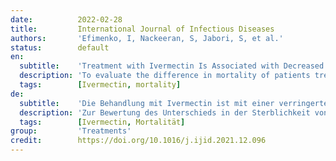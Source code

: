 ```yaml
---
date:          2022-02-28
title:         International Journal of Infectious Diseases
authors:       'Efimenko, I, Nackeeran, S, Jabori, S, et al.'
status:        default
en:
  subtitle:    'Treatment with Ivermectin Is Associated with Decreased Mortality in COVID-19 Patients: Analysis of a National Federated Database'
  description: 'To evaluate the difference in mortality of patients treated with ivermectin vs patients treated with remdesivir with COVID-19 in United States using TriNetX Research network, a federated EMR network of over 44 healthcare organizations and 68 million patients from US, from 2009-2021. We retrospectively identified adults (≥18 years) with a recorded COVID-19 infection between January 1, 2020 and July 11, 2021. We compared those with recorded use of ivermectin, but not remdesivir, against those with recorded use of remdesivir, but not ivermectin. We controlled for the following demographics, comorbidities, and treatments that may affect COVID-19 survival outcomes: age, gender, race, ethnicity, nicotine use diabetes mellitus, obesity, chronic lower respiratory disease, ischemic heart diseases, tocilizumab, glucocorticoids, or ventilator use. We measured association with mortality as the primary outcome. There were a total of 1,761,060 possible COVID-19 patients based on ICD-10 diagnostic terms and confirmatory lab results. Prior to controlling, our analysis yielded 41,608 patients who had COVID-19 resulting in two unique cohorts that were treated with either ivermectin (1,072) or remdesivir (40,536). Within the ivermectin cohort, average age was 51.9 + 17.8 years, 43% were male, 60% had glucocorticoids and 1% required ventilator support. In the remdesivir cohort, average age was 62.0 + 16.0 years, 54% were male, 64% had glucocorticoids and 2% required ventilator support. After using propensity score matching and adjusting for potential confounders, ivermectin was associated with reduced mortality vs remdesivir. Ivermectin use was associated with decreased mortality in patients with COVID-19 compared to remdesivir. To our knowledge, this is the largest association study of patients with COVID-19, mortality and ivermectin. Further double-blinded placebo-controlled RCTs with large samples are required for definite conclusion. In the future, if more publications are published with the similar result to the current analyses, the certainty of evidence will increase.'
  tags:        [Ivermectin, mortality]
de:
  subtitle:    'Die Behandlung mit Ivermectin ist mit einer verringerten Sterblichkeit bei COVID-19-Patienten verbunden: Analyse einer nationalen föderierten Datenbank'
  description: 'Zur Bewertung des Unterschieds in der Sterblichkeit von Patienten, die mit Ivermectin im Vergleich zu Patienten behandelt wurden, die mit Remdesivir bei COVID-19 in den USA behandelt wurden, wurde das TriNetX-Forschungsnetzwerk verwendet, ein föderiertes EMR-Netzwerk mit über 44 Gesundheitsorganisationen und 68 Millionen Patienten aus den USA im Zeitraum 2009-2021. Wir identifizierten retrospektiv Erwachsene (≥18 Jahre) mit einer registrierten COVID-19-Infektion zwischen dem 1. Januar 2020 und dem 11. Juli 2021. Wir verglichen diejenigen, die nachweislich Ivermectin, aber nicht Remdesivir einnahmen, mit denjenigen, die nachweislich Remdesivir, aber nicht Ivermectin einnahmen. Wir kontrollierten die folgenden demografischen Merkmale, Begleiterkrankungen und Behandlungen, die sich auf die COVID-19-Überlebensergebnisse auswirken könnten: Alter, Geschlecht, Rasse, ethnische Zugehörigkeit, Nikotinkonsum, Diabetes mellitus, Fettleibigkeit, chronische Erkrankungen der unteren Atemwege, ischämische Herzerkrankungen, Tocilizumab, Glukokortikoide oder Einsatz von Beatmungsgeräten. Wir haben die Assoziation mit der Sterblichkeit als primäres Ergebnis gemessen. Insgesamt gab es 1.761.060 mögliche COVID-19-Patienten auf der Grundlage von ICD-10-Diagnosebegriffen und bestätigten Laborergebnissen. Vor der Kontrolle ergab unsere Analyse 41.608 Patienten, die COVID-19 hatten, was zu zwei einzigartigen Kohorten führte, die entweder mit Ivermectin (1.072) oder Remdesivir (40.536) behandelt wurden. In der Ivermectin-Kohorte betrug das Durchschnittsalter 51,9 + 17,8 Jahre, 43 % waren männlich, 60 % erhielten Glukokortikoide und 1 % musste beatmet werden. In der Remdesivir-Kohorte lag das Durchschnittsalter bei 62,0 + 16,0 Jahren, 54 % waren männlich, 64 % hatten Glukokortikoide und 2 % benötigten ein Beatmungsgerät. Nach dem Propensity-Score-Matching und der Bereinigung um potenzielle Störfaktoren war Ivermectin mit einer geringeren Sterblichkeit als Remdesivir verbunden. Die Anwendung von Ivermectin war mit einer geringeren Sterblichkeit bei Patienten mit COVID-19 im Vergleich zu Remdesivir verbunden. Nach unserem Kenntnisstand ist dies die größte Studie zur Assoziation von Patienten mit COVID-19, Sterblichkeit und Ivermectin. Weitere doppelblinde, placebokontrollierte RCTs mit großen Stichproben sind für eine endgültige Schlussfolgerung erforderlich. Wenn in Zukunft weitere Publikationen mit ähnlichen Ergebnissen wie die aktuellen Analysen veröffentlicht werden, wird sich die Beweissicherheit erhöhen.' 
  tags:        [Ivermectin, Mortalität]
group:         'Treatments'
credit:        https://doi.org/10.1016/j.ijid.2021.12.096
---
```

